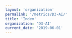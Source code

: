 ```yaml
---
layout: 'organization'
permalink: '/metrics/D3-AI/'
title: 'Index'
organization: 'D3-AI'
current_date: '2019-06-01'
---
```

